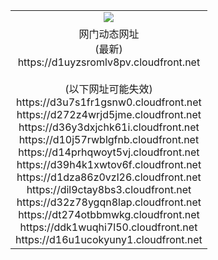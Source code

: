 ﻿<table>
  <tr></tr>
  <tr><td colspan=2 align=center><img src="https://d1uyzsromlv8pv.cloudfront.net/Up/oGate.jpg" /></td></tr>
  <tr><td colspan=2 align=center>网门动态网址<br/>(最新)
<br>https://d1uyzsromlv8pv.cloudfront.net
<br/><br/>(以下网址可能失效)
<br>https://d3u7s1fr1gsnw0.cloudfront.net
<br>https://d272z4wrjd5jme.cloudfront.net
<br>https://d36y3dxjchk61i.cloudfront.net
<br>https://d10j57rwblgfnb.cloudfront.net
<br>https://d14prhqwoyt5vj.cloudfront.net
<br>https://d39h4k1xwtov6f.cloudfront.net
<br>https://d1dza86z0vzl26.cloudfront.net
<br>https://dil9ctay8bs3.cloudfront.net
<br>https://d32z78ygqn8lap.cloudfront.net
<br>https://dt274otbbmwkg.cloudfront.net
<br>https://ddk1wuqhi7l50.cloudfront.net
<br>https://d16u1ucokyuny1.cloudfront.net
    </td>
  </tr>
</table>
